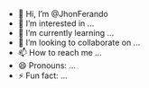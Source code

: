 - 👋 Hi, I’m @JhonFerando
- 👀 I’m interested in ...
- 🌱 I’m currently learning ...
- 💞️ I’m looking to collaborate on ...
- 📫 How to reach me ...
- 😄 Pronouns: ...
- ⚡ Fun fact: ...

<!---
JhonFerando/JhonFerando is a ✨ special ✨ repository because its `README.md` (this file) appears on your GitHub profile.
You can click the Preview link to take a look at your changes.
--->
